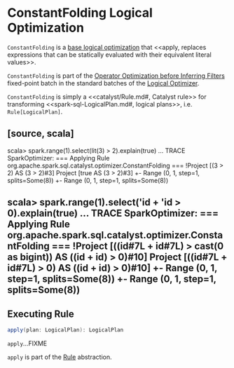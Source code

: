 # ConstantFolding Logical Optimization

`ConstantFolding` is a [base logical optimization](../Optimizer.md#batches) that <<apply, replaces expressions that can be statically evaluated with their equivalent literal values>>.

`ConstantFolding` is part of the [Operator Optimization before Inferring Filters](../Optimizer.md#Operator_Optimization_before_Inferring_Filters) fixed-point batch in the standard batches of the [Logical Optimizer](../Optimizer.md).

`ConstantFolding` is simply a <<catalyst/Rule.md#, Catalyst rule>> for transforming <<spark-sql-LogicalPlan.md#, logical plans>>, i.e. `Rule[LogicalPlan]`.

[source, scala]
----
scala> spark.range(1).select(lit(3) > 2).explain(true)
...
TRACE SparkOptimizer:
=== Applying Rule org.apache.spark.sql.catalyst.optimizer.ConstantFolding ===
!Project [(3 > 2) AS (3 > 2)#3]            Project [true AS (3 > 2)#3]
 +- Range (0, 1, step=1, splits=Some(8))   +- Range (0, 1, step=1, splits=Some(8))

scala> spark.range(1).select('id + 'id > 0).explain(true)
...
TRACE SparkOptimizer:
=== Applying Rule org.apache.spark.sql.catalyst.optimizer.ConstantFolding ===
!Project [((id#7L + id#7L) > cast(0 as bigint)) AS ((id + id) > 0)#10]   Project [((id#7L + id#7L) > 0) AS ((id + id) > 0)#10]
 +- Range (0, 1, step=1, splits=Some(8))                                 +- Range (0, 1, step=1, splits=Some(8))
----

## <span id="apply"> Executing Rule

```scala
apply(plan: LogicalPlan): LogicalPlan
```

`apply`...FIXME

`apply` is part of the [Rule](../catalyst/Rule.md#apply) abstraction.
